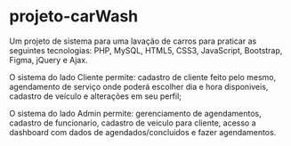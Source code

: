# projeto-carWash 
Um projeto de sistema para uma lavação de carros 
para praticar as seguintes tecnologias: 
PHP, MySQL, HTML5, CSS3, JavaScript, Bootstrap, 
Figma, jQuery e Ajax.

O sistema do lado Cliente permite: 
cadastro de cliente feito pelo mesmo, agendamento de 
serviço onde poderá escolher dia e hora disponiveis, 
cadastro de veículo e alterações em seu perfil;

O sistema do lado Admin permite: 
gerenciamento de agendamentos, cadastro de funcionario, 
cadastro de veiculo para cliente, acesso a dashboard 
com dados de agendados/concluidos e fazer agendamentos. 
